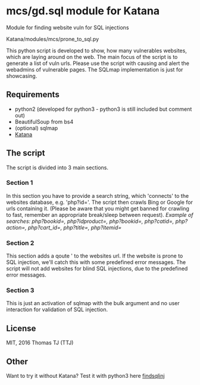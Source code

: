 mcs/gd.sql module for Katana
========================================

Module for finding website vuln for SQL injections

Katana/modules/mcs/prone_to_sql.py

 This python script is developed to show, how many vulnerables websites,
 which are laying around on the web. The main focus of the script is to
 generate a list of vuln urls. Please use the script with causing and
 alert the webadmins of vulnerable pages. The SQLmap implementation is
 just for showcasing.

## Requirements
* python2 (developed for python3 - python3 is still included but comment out)
* BeautifulSoup from bs4
* (optional) sqlmap
* [Katana](https://github.com/PowerScript/Katana)

## The script
 The script is divided into 3 main sections.
 
### Section 1
   In this section you have to provide a search string, which 'connects' to
   the websites database, e.g. 'php?id='. The script then crawls
   Bing or Google for urls containing it. 
   (Please be aware that you might get banned for crawling to fast, remember 
   an appropriate break/sleep between request).
   *Example of searches: php?bookid=, php?idproduct=, php?bookid=, php?catid=,*
                       *php?action=, php?cart_id=, php?title=, php?itemid=*

### Section 2
   This section adds a qoute ' to the websites url. If the website is
   prone to SQL injection, we'll catch this with some predefined error
   messages. The script will not add websites for blind SQL injections,
   due to the predefined error messages.

### Section 3
   This is just an activation of sqlmap with the bulk argument and no
   user interaction for validation of SQL injection.

License
-------

MIT, 2016 Thomas TJ (TTJ)

Other
-----

Want to try it without Katana? Test it with python3 here [findsqlinj](https://gitlab.com/ThomasTJ/find_sql_injection)
